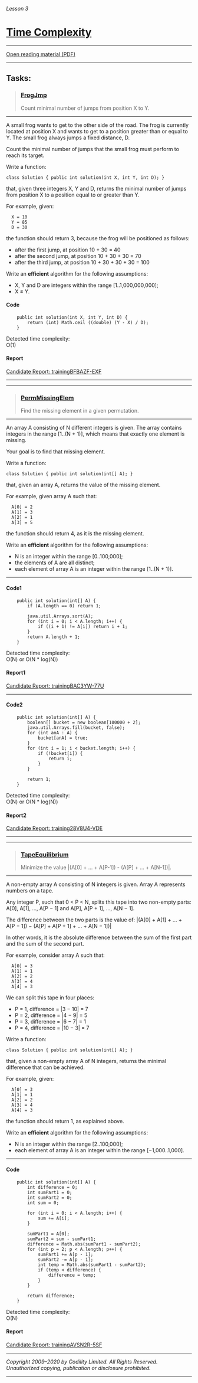 _Lesson 3_
# [Time Complexity](https://app.codility.com/programmers/lessons/3-time_complexity/)
***
[Open reading material (PDF)](https://codility.com/media/train/1-TimeComplexity.pdf)
***
## Tasks:
> ### [FrogJmp](https://app.codility.com/programmers/lessons/3-time_complexity/frog_jmp/)
> Count minimal number of jumps from position X to Y.
***
A small frog wants to get to the other side of the road. The frog is currently located at position X and wants to get to a position greater than or equal to Y. The small frog always jumps a fixed distance, D.

Count the minimal number of jumps that the small frog must perform to reach its target.

Write a function:

`class Solution { public int solution(int X, int Y, int D); }`

that, given three integers X, Y and D, returns the minimal number of jumps from position X to a position equal to or greater than Y.

For example, given:
```
  X = 10
  Y = 85
  D = 30
```
the function should return 3, because the frog will be positioned as follows:

* after the first jump, at position 10 + 30 = 40
* after the second jump, at position 10 + 30 + 30 = 70
* after the third jump, at position 10 + 30 + 30 + 30 = 100

Write an **efficient** algorithm for the following assumptions:

* X, Y and D are integers within the range [1..1,000,000,000];
* X ≤ Y.

#### Code
```
    public int solution(int X, int Y, int D) {
        return (int) Math.ceil ((double) (Y - X) / D);
    }
```
Detected time complexity:  
O(1)
#### Report
[Candidate Report: trainingBFBAZF-EXF](https://app.codility.com/demo/results/trainingBFBAZF-EXF/)
***
***

> ### [PermMissingElem](https://app.codility.com/programmers/lessons/3-time_complexity/perm_missing_elem/)
> Find the missing element in a given permutation.
***
An array A consisting of N different integers is given. The array contains integers in the range [1..(N + 1)], which means that exactly one element is missing.

Your goal is to find that missing element.

Write a function:

`class Solution { public int solution(int[] A); }`

that, given an array A, returns the value of the missing element.

For example, given array A such that:
```
  A[0] = 2
  A[1] = 3
  A[2] = 1
  A[3] = 5
```
the function should return 4, as it is the missing element.

Write an **efficient** algorithm for the following assumptions:

* N is an integer within the range [0..100,000];
* the elements of A are all distinct;
* each element of array A is an integer within the range [1..(N + 1)].
***

#### Code1
```
    public int solution(int[] A) {
        if (A.length == 0) return 1;

        java.util.Arrays.sort(A);
        for (int i = 0; i < A.length; i++) {
            if ((i + 1) != A[i]) return i + 1;
        }
        return A.length + 1;
    }
```
Detected time complexity:  
O(N) or O(N * log(N))
#### Report1
[Candidate Report: trainingBAC3YW-77U](https://app.codility.com/c/run/trainingBAC3YW-77U/)
***
#### Code2
```
    public int solution(int[] A) {
        boolean[] bucket = new boolean[100000 + 2];
        java.util.Arrays.fill(bucket, false);
        for (int anA : A) {
            bucket[anA] = true;
        }
        for (int i = 1; i < bucket.length; i++) {
            if (!bucket[i]) {
                return i;
            }
        }

        return 1;
    }
```
Detected time complexity:  
O(N) or O(N * log(N))
#### Report2
[Candidate Report: training28V8U4-VDE](https://app.codility.com/c/run/training28V8U4-VDE/)
***
***
> ### [TapeEquilibrium](https://app.codility.com/programmers/lessons/3-time_complexity/tape_equilibrium/)
> Minimize the value |(A[0] + ... + A[P-1]) - (A[P] + ... + A[N-1])|.
***
A non-empty array A consisting of N integers is given. Array A represents numbers on a tape.

Any integer P, such that 0 < P < N, splits this tape into two non-empty parts: A[0], A[1], ..., A[P − 1] and A[P], A[P + 1], ..., A[N − 1].

The difference between the two parts is the value of: |(A[0] + A[1] + ... + A[P − 1]) − (A[P] + A[P + 1] + ... + A[N − 1])|

In other words, it is the absolute difference between the sum of the first part and the sum of the second part.

For example, consider array A such that:
```
  A[0] = 3
  A[1] = 1
  A[2] = 2
  A[3] = 4
  A[4] = 3
```
We can split this tape in four places:

* P = 1, difference = |3 − 10| = 7
* P = 2, difference = |4 − 9| = 5
* P = 3, difference = |6 − 7| = 1
* P = 4, difference = |10 − 3| = 7

Write a function:

`class Solution { public int solution(int[] A); }`

that, given a non-empty array A of N integers, returns the minimal difference that can be achieved.

For example, given:
```
  A[0] = 3
  A[1] = 1
  A[2] = 2
  A[3] = 4
  A[4] = 3
```
the function should return 1, as explained above.

Write an **efficient** algorithm for the following assumptions:

* N is an integer within the range [2..100,000];
* each element of array A is an integer within the range [−1,000..1,000].
***
#### Code
```
    public int solution(int[] A) {
        int difference = 0;
        int sumPart1 = 0;
        int sumPart2 = 0;
        int sum = 0;

        for (int i = 0; i < A.length; i++) {
            sum += A[i];
        }

        sumPart1 = A[0];
        sumPart2 = sum - sumPart1;
        difference = Math.abs(sumPart1 - sumPart2);
        for (int p = 2; p < A.length; p++) {
            sumPart1 += A[p - 1];
            sumPart2 -= A[p - 1];
            int temp = Math.abs(sumPart1 - sumPart2);
            if (temp < difference) {
                difference = temp;
            }
        }

        return difference;
    }
```
Detected time complexity:  
O(N)
#### Report
[Candidate Report: trainingAVSN2R-5SF](https://app.codility.com/demo/results/trainingAVSN2R-5SF/)
***
_Copyright 2009–2020 by Codility Limited. All Rights Reserved. Unauthorized copying, publication or disclosure prohibited._
***
